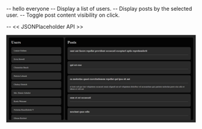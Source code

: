 -- hello everyone 
-- Display a list of users.
-- Display posts by the selected user.
-- Toggle post content visibility on click.

-- << JSONPlaceholder API >>

![screenshot](img/img.png)
